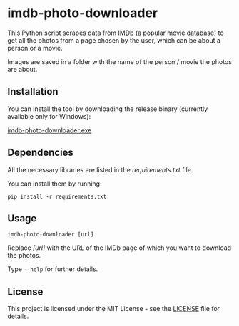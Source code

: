 # imdb-photo-downloader

This Python script scrapes data from [IMDb](https://www.imdb.com/) (a popular movie database) to get all the photos from a page chosen by the user, which can be about a person or a movie.

Images are saved in a folder with the name of the person / movie the photos are about.

## Installation

You can install the tool by downloading the release binary (currently available only for Windows):

[imdb-photo-downloader.exe](https://github.com/giovanni-cutri/italian-disney-comics-covers/releases/download/first/disney-comics-covers.exe)

## Dependencies

All the necessary libraries are listed in the *requirements.txt* file.

You can install them by running:

```
pip install -r requirements.txt
```

## Usage

```
imdb-photo-downloader [url]
```

Replace *[url]* with the URL of the IMDb page of which you want to download the photos.

Type ```--help``` for further details.


## License

This project is licensed under the MIT License - see the [LICENSE](https://github.com/giovanni-cutri/imdb-photo-downloader/blob/main/LICENSE) file for details.
